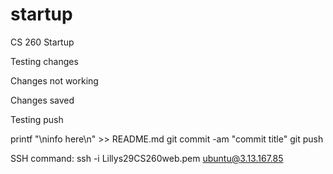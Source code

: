 # startup
CS 260 Startup

Testing changes

Changes not working

Changes saved

Testing push

printf "\ninfo here\n" >> README.md
git commit -am "commit title"
git push

SSH command: ssh -i Lillys29CS260web.pem ubuntu@3.13.167.85
